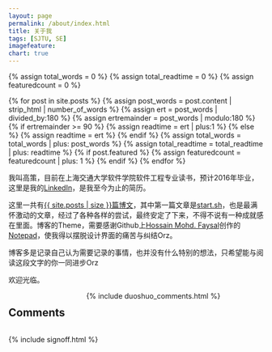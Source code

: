 ```yaml
---
layout: page
permalink: /about/index.html
title: 关于我
tags: [SJTU, SE]
imagefeature: 
chart: true
---
```


<!--<figure>
	<img src="{{ site.url }}/images/about.jpg" alt="about" height="300" width="700">
	<figcaption>SJTU and Me</figcaption>
</figure>-->

{% assign total_words = 0 %}
{% assign total_readtime = 0 %}
{% assign featuredcount = 0 %}

{% for post in site.posts %}
    {% assign post_words = post.content | strip_html | number_of_words %}
    {% assign ert = post_words | divided_by:180 %}
    {% assign ertremainder = post_words | modulo:180 %}
        {% if ertremainder >= 90 %}
            {% assign readtime = ert | plus:1 %}
        {% else %}
            {% assign readtime = ert %}
        {% endif %}
    {% assign total_words = total_words | plus: post_words %}
    {% assign total_readtime = total_readtime | plus: readtime %}
    {% if post.featured %}
    {% assign featuredcount = featuredcount | plus: 1 %}
    {% endif %}
{% endfor %}

我叫高策，目前在上海交通大学软件学院软件工程专业读书，预计2016年毕业，这里是我的[LinkedIn](https://www.linkedin.com/in/gaoocegege)，是我至今为止的简历。

这里一共有<a href="{{ site.url }}">{{ site.posts | size }}篇博文</a>，其中第一篇文章是[start.sh](http://gaocegege.github.io/Blog/%E9%9A%8F%E7%AC%94/Hello-World/)，也是最满怀激动的文章，经过了各种各样的尝试，最终安定了下来，不得不说有一种成就感在里面。博客的Theme，需要感谢Github上[Hossain Mohd. Faysal](https://github.com/hmfaysal)创作的[Notepad](https://github.com/hmfaysal/Notepad)，使我得以摆脱设计界面的痛苦与纠结Orz。

博客多是记录自己认为需要记录的事情，也并没有什么特别的想法，只希望能与阅读这段文字的你一同进步Orz

欢迎光临。
        
<div class="cf"></div>

<section class="summer-disqus row">
<div class="small-12 columns">
<h1 class="summer-comments-header">Comments</h1>
<div id="disqus_thread"></div>
{% include duoshuo_comments.html %}
</div>
</section>

{% include signoff.html %} 